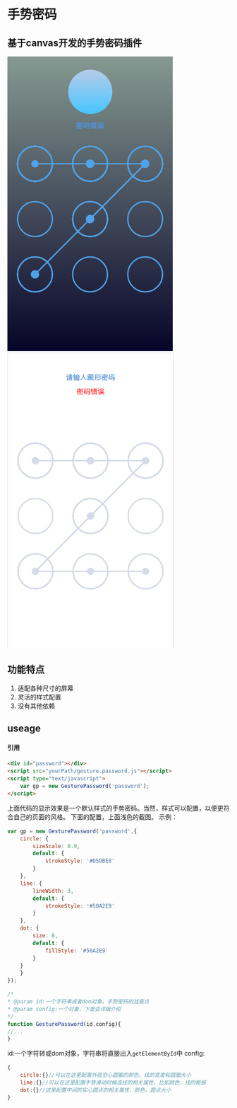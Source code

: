 # 手势密码
## 基于canvas开发的手势密码插件
![深色截图](/images/dark.png)
  ![浅色截图](/images/light.png)
## 功能特点
1. 适配各种尺寸的屏幕
2. 灵活的样式配置
3. 没有其他依赖

## useage
#### 引用

```html
<div id="password"></div>
<script src="yourPath/gesture.password.js"></script>
<script type="text/javascript">
    var gp = new GesturePassword('password');
</script>
```
上面代码的显示效果是一个默认样式的手势密码。当然，样式可以配置，以便更符合自己的页面的风格。
下面的配置，上面浅色的截图。
示例：
```javascript
var gp = new GesturePassword('password',{
    circle: {
        sizeScale: 0.9,
        default: {
            strokeStyle: '#D5DBE8'
        }
    },
    line: {
        lineWidth: 3,
        default: {
            strokeStyle: '#50A2E9'
        }
    },
    dot: {
        size: 8,
        default: {
            fillStyle: '#50A2E9'
        }
    }
    }
});
```
```javascript
/*
* @param id:一个字符串或者dom对象，手势密码的挂载点
* @param config:一个对象，下面会详细介绍
*/
function GesturePassword(id,config){
//...
}
```
id:一个字符转或dom对象，字符串将直接出入`getElementById`中
config:
```javascript
{
    circle:{}//可以在这里配置外层空心圆圈的颜色，线的宽度和圆圈大小
    line:{}//可以在这里配置手势滑动时候连线的相关属性，比如颜色，线的粗细
    dot:{}//这里配置中间的实心圆点的相关属性，颜色，圆点大小
}
```
